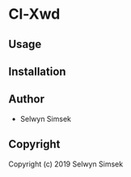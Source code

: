 # Cl-Xwd

## Usage

## Installation

## Author

* Selwyn Simsek

## Copyright

Copyright (c) 2019 Selwyn Simsek
